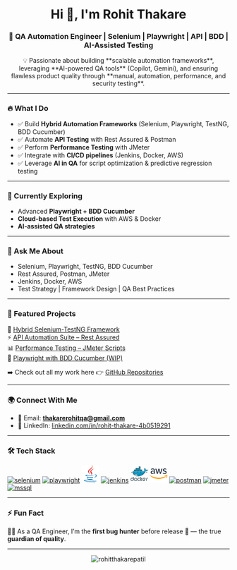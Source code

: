 <h1 align="center">Hi 👋, I'm Rohit Thakare</h1>
<h3 align="center">🚀 QA Automation Engineer | Selenium | Playwright | API | BDD | AI-Assisted Testing</h3>

<p align="center">
💡 Passionate about building **scalable automation frameworks**, leveraging **AI-powered QA tools** (Copilot, Gemini), and ensuring flawless product quality through **manual, automation, performance, and security testing**.
</p>

---

### 🔥 What I Do
- ✅ Build **Hybrid Automation Frameworks** (Selenium, Playwright, TestNG, BDD Cucumber)  
- ✅ Automate **API Testing** with Rest Assured & Postman  
- ✅ Perform **Performance Testing** with JMeter  
- ✅ Integrate with **CI/CD pipelines** (Jenkins, Docker, AWS)  
- ✅ Leverage **AI in QA** for script optimization & predictive regression testing  

---

### 🌱 Currently Exploring
- Advanced **Playwright + BDD Cucumber**  
- **Cloud-based Test Execution** with AWS & Docker  
- **AI-assisted QA strategies**  

---

### 💬 Ask Me About
- Selenium, Playwright, TestNG, BDD Cucumber  
- Rest Assured, Postman, JMeter  
- Jenkins, Docker, AWS  
- Test Strategy | Framework Design | QA Best Practices  

---

### 📂 Featured Projects
🚀 [Hybrid Selenium-TestNG Framework](#)  
⚡ [API Automation Suite – Rest Assured](#)  
📊 [Performance Testing – JMeter Scripts](#)  
🧪 [Playwright with BDD Cucumber (WIP)](#)  

➡️ Check out all my work here 👉 [GitHub Repositories](https://github.com/rohitthakarepatil)

---

### 🌍 Connect With Me
- 📧 Email: **thakarerohitqa@gmail.com**  
- 💼 LinkedIn: [linkedin.com/in/rohit-thakare-4b0519291](https://www.linkedin.com/in/rohit-thakare-4b0519291)  

---

### 🛠️ Tech Stack
<p align="left">
<a href="https://www.selenium.dev" target="_blank"><img src="https://upload.wikimedia.org/wikipedia/commons/d/d5/Selenium_Logo.png" alt="selenium" width="40" height="40"/></a>
<a href="https://playwright.dev" target="_blank"><img src="https://playwright.dev/img/playwright-logo.svg" alt="playwright" width="40" height="40"/></a>
<a href="https://www.java.com" target="_blank"><img src="https://raw.githubusercontent.com/devicons/devicon/master/icons/java/java-original.svg" alt="java" width="40" height="40"/></a>
<a href="https://www.jenkins.io" target="_blank"><img src="https://www.vectorlogo.zone/logos/jenkins/jenkins-icon.svg" alt="jenkins" width="40" height="40"/></a>
<a href="https://www.docker.com/" target="_blank"><img src="https://raw.githubusercontent.com/devicons/devicon/master/icons/docker/docker-original-wordmark.svg" alt="docker" width="40" height="40"/></a>
<a href="https://aws.amazon.com" target="_blank"><img src="https://raw.githubusercontent.com/devicons/devicon/master/icons/amazonwebservices/amazonwebservices-original-wordmark.svg" alt="aws" width="40" height="40"/></a>
<a href="https://www.postman.com/" target="_blank"><img src="https://www.vectorlogo.zone/logos/getpostman/getpostman-icon.svg" alt="postman" width="40" height="40"/></a>
<a href="https://jmeter.apache.org/" target="_blank"><img src="https://jmeter.apache.org/images/jmeter_square.png" alt="jmeter" width="40" height="40"/></a>
<a href="https://www.microsoft.com/en-us/sql-server" target="_blank"><img src="https://www.svgrepo.com/show/303229/microsoft-sql-server-logo.svg" alt="mssql" width="40" height="40"/></a>
</p>


---

### ⚡ Fun Fact  
🕵️‍♂️ As a QA Engineer, I’m the **first bug hunter** before release 🚀 — the true **guardian of quality**.  

---

<p align="center">
<img src="https://github-readme-stats.vercel.app/api/top-langs?username=rohitthakarepatil&show_icons=true&locale=en&layout=compact" alt="rohitthakarepatil" />
</p>
